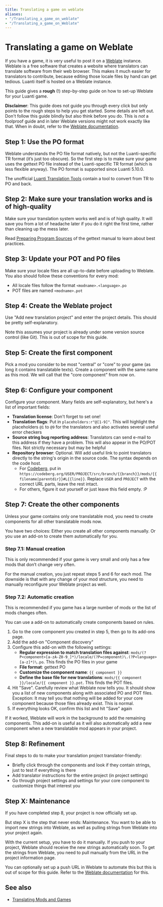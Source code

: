 ```yaml
---
title: Translating a game on weblate
aliases:
- "/Translating_a_game_on_weblate"
- "/Translating_a_game_on_Weblate"
---
```


# Translating a game on Weblate


If you have a game, it is very useful to post it on a [Weblate](https://weblate.org/) instance. Weblate is a free software that creates a website where translators can translate software from their web browser. This makes it much easier for translators to contribute, because editing those locale files by hand can get tedious. Luanti itself is hosted on a Weblate instance.

This guide gives a **rough** (!) step-by-step guide on how to set-up Weblate for your Luanti game.

**Disclaimer**: This guide does not guide you through every click but only points to the rough steps to help you get started. Some details are left out. Don't follow this guide blindly but also think before you do. This is _not_ a foolproof guide and in later Weblate versions might not work exactly like that. When in doubt, refer to the [Weblate documentation](https://docs.weblate.org/).

Step 1: Use the PO format
-------------------------

Weblate understands the PO file format natively, but not the Luanti-specific TR format (it’s just too obscure). So the first step is to make sure your game uses the gettext PO file instead of the Luanti-specific TR format (which is less flexible anyway). The PO format is supported since Luanti 5.10.0.

The unofficial [Luanti Translation Tools](https://codeberg.org/Wuzzy/Luanti_Translation_Tools) contain a tool to convert from TR to PO and back.

Step 2: Make sure your translation works and is of high-quality
---------------------------------------------------------------

Make sure your translation system works well and is of high quality. It will save you from a lot of headache later if you do it right the first time, rather than cleaning up the mess later.

Read [Preparing Program Sources](https://www.gnu.org/software/gettext/manual/html_node/Sources.html) of the gettext manual to learn about best practices.

Step 3: Update your POT and PO files
------------------------------------

Make sure your locale files are all up-to-date before uploading to Weblate. You also should follow these conventions for every mod:

* All locale files follow the format `<modname>.<language>.po`
* POT files are named `<modname>.pot`

Step 4: Create the Weblate project
----------------------------------

Use "Add new translation project" and enter the project details. This should be pretty self-explanatory.

Note this assumes your project is already under some version source control (like Git). This is out of scope for this guide.

Step 5: Create the first component
----------------------------------

Pick a mod you consider to be most "central" or "core" to your game (as long it contains translatable texts). Create a component with the same name as this mod. We will call that the "core component" from now on.

Step 6: Configure your component
--------------------------------

Configure your component. Many fields are self-explanatory, but here's a list of important fields:

* **Translation license**: Don't forget to set one!
* **Translation flags**: Put in `placeholders:r"@[1-9]"`. This will highlight the placeholders `@1` to `@9` for the translators and also activates several useful error checkers
* **Source string bug reporting address**: Translators can send e-mail to this address if they have a problem. This will also appear in the PO/POT files. Not strictly necessary but may be helpful
* **Repository browser**: Optional. Will add useful link to point translators directly to the string's origin in the source code. The syntax depends on the code host.
    *   For [Codeberg](https://codeberg.org/), put in `https://codeberg.org/USER/PROJECT/src/branch/{{branch}}/mods/{{filename|parentdir}}#L{{line}}`. Replace `USER` and `PROJECT` with the correct URL parts, leave the rest intact.
    *   For others, figure it out yourself or just leave this field empty. :P

Step 7: Create the other components
-----------------------------------

Unless your game contains only one translatable mod, you need to create components for all other translatable mods now.

You have two choices: Either you create all other components manually. Or you use an add-on to create them automatically for you.

### Step 7.1: Manual creation

This is only recommended if your game is very small and only has a few mods that don’t change very often.

For the manual creation, you just repeat steps 5 and 6 for each mod. The downside is that with any change of your mod structure, you need to manually reconfigure your Weblate project as well.

### Step 7.2: Automatic creation

This is recommended if you game has a large number of mods or the list of mods changes often.

You can use a add-on to automatically create components based on rules.

1.  Go to the core component you created in step 5, then go to its add-ons page.
2.  Add the add-on "Component discovery"
3.  Configure this add-on with the following settings:
    * **Regular expression to match translation files against**: `mods/(?P<component>[a-zA-Z0-9_]*)/locale/(?P=component)\.(?P<language>[a-z]*)\.po`. This finds the PO files in your game
    * **File format**: gettext PO
    * **Customize the component name**: `{{ component }}`
    * **Define the base file for new translations**: `mods/{{ component }}/locale/{{ component }}.pot`. This finds the POT files.
4.  Hit "Save". Carefully review what Weblate now tells you. It should show you a list of new components along with associated PO and POT files. Exception: It may tell you that nothing will be added for your core component because those files already exist. This is normal.
5.  If everything looks OK, confirm this list and hit "Save" again

If it worked, Weblate will work in the background to add the remaining components. This add-on is useful as it will also automatically add a new component when a new translatable mod appears in your project.

Step 8: Refinement
------------------

Final steps to do to make your translation project translator-friendly:

* Briefly click through the components and look if they contain strings, just to test if everything is there
* Add translator instructions for the entire project (in project settings)
* Go through project settings and settings for your core component to customize things that interest you

Step X: Maintenance
-------------------

If you have completed step 8, your project is now officially set up.

But step X is the step that never ends: Maintenance. You want to be able to import new strings into Weblate, as well as pulling strings from Weblate into your project again.

With the current setup, you have to do it manually. If you push to your project, Weblate should receive the new strings automatically soon. To get the strings from Weblate, you need to pull manually from the URL in the project information page.

You can optionally set up a push URL in Weblate to automate this but this is out of scope for this guide. Refer to the [Weblate documentation](https://docs.weblate.org/) for this.

See also
--------

* [Translating Mods and Games](/translation/mods-and-games)
